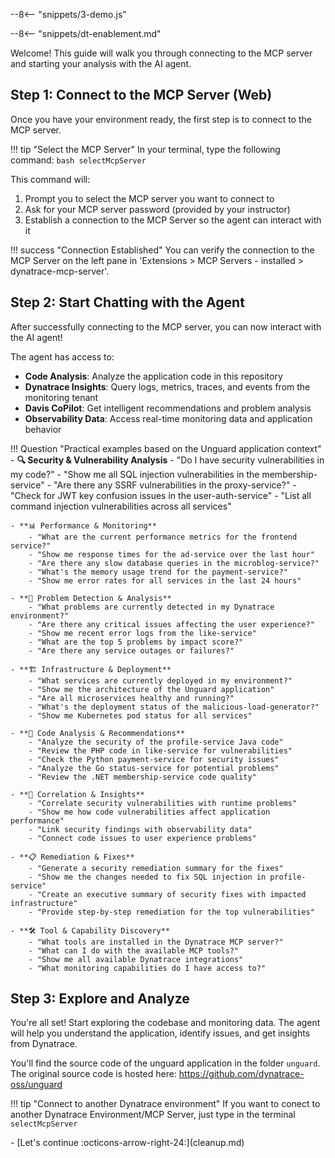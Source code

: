 --8<-- "snippets/3-demo.js"

--8<-- "snippets/dt-enablement.md"

Welcome! This guide will walk you through connecting to the MCP server and starting your analysis with the AI agent.

## Step 1: Connect to the MCP Server (Web)

Once you have your environment ready, the first step is to connect to the MCP server.

!!! tip "Select the MCP Server"
    In your terminal, type the following command:
    ```bash
    selectMcpServer
    ```

This command will:

1. Prompt you to select the MCP server you want to connect to
2. Ask for your MCP server password (provided by your instructor)
3. Establish a connection to the MCP Server so the agent can interact with it

!!! success "Connection Established"
    You can verify the connection to the MCP Server on the left pane in 'Extensions >  MCP Servers - installed > dynatrace-mcp-server'.

## Step 2: Start Chatting with the Agent

After successfully connecting to the MCP server, you can now interact with the AI agent!

The agent has access to:

- **Code Analysis**: Analyze the application code in this repository
- **Dynatrace Insights**: Query logs, metrics, traces, and events from the monitoring tenant
- **Davis CoPilot**: Get intelligent recommendations and problem analysis
- **Observability Data**: Access real-time monitoring data and application behavior

!!! Question "Practical examples based on the Unguard application context"
    - **🔍 Security & Vulnerability Analysis**
        - "Do I have security vulnerabilities in my code?"
        - "Show me all SQL injection vulnerabilities in the membership-service"
        - "Are there any SSRF vulnerabilities in the proxy-service?"
        - "Check for JWT key confusion issues in the user-auth-service"
        - "List all command injection vulnerabilities across all services"

    - **📊 Performance & Monitoring**
        - "What are the current performance metrics for the frontend service?"
        - "Show me response times for the ad-service over the last hour"
        - "Are there any slow database queries in the microblog-service?"
        - "What's the memory usage trend for the payment-service?"
        - "Show me error rates for all services in the last 24 hours"

    - **🚨 Problem Detection & Analysis**
        - "What problems are currently detected in my Dynatrace environment?"
        - "Are there any critical issues affecting the user experience?"
        - "Show me recent error logs from the like-service"
        - "What are the top 5 problems by impact score?"
        - "Are there any service outages or failures?"

    - **🏗️ Infrastructure & Deployment**
        - "What services are currently deployed in my environment?"
        - "Show me the architecture of the Unguard application"
        - "Are all microservices healthy and running?"
        - "What's the deployment status of the malicious-load-generator?"
        - "Show me Kubernetes pod status for all services"

    - **📝 Code Analysis & Recommendations**
        - "Analyze the security of the profile-service Java code"
        - "Review the PHP code in like-service for vulnerabilities"
        - "Check the Python payment-service for security issues"
        - "Analyze the Go status-service for potential problems"
        - "Review the .NET membership-service code quality"

    - **🔗 Correlation & Insights**
        - "Correlate security vulnerabilities with runtime problems"
        - "Show me how code vulnerabilities affect application performance"
        - "Link security findings with observability data"
        - "Connect code issues to user experience problems"

    - **📋 Remediation & Fixes**
        - "Generate a security remediation summary for the fixes"
        - "Show me the changes needed to fix SQL injection in profile-service"
        - "Create an executive summary of security fixes with impacted infrastructure"
        - "Provide step-by-step remediation for the top vulnerabilities"

    - **🛠️ Tool & Capability Discovery**
        - "What tools are installed in the Dynatrace MCP server?"
        - "What can I do with the available MCP tools?"
        - "Show me all available Dynatrace integrations"
        - "What monitoring capabilities do I have access to?"


## Step 3: Explore and Analyze

You're all set! Start exploring the codebase and monitoring data. The agent will help you understand the application, identify issues, and get insights from Dynatrace.

You'll find the source code of the unguard application in the folder `unguard`. The original source code is hosted here: https://github.com/dynatrace-oss/unguard


!!! tip "Connect to another Dynatrace environment"
    If you want to conect to another Dynatrace Environment/MCP Server, just type in the terminal `selectMcpServer`


<div class="grid cards" markdown>
- [Let's continue :octicons-arrow-right-24:](cleanup.md)
</div>

